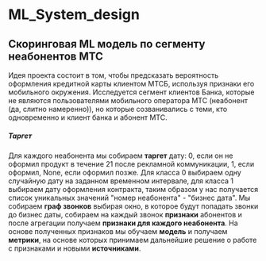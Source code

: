 # ML_System_design

## Скоринговая ML модель по сегменту неабонентов МТС

Идея проекта состоит в том, чтобы предсказать вероятность оформления кредитной карты клиентом МТСБ, используя признаки его мобильного окружения. Исследуется сегмент клиентов Банка, которые не являются пользователями мобильного оператора МТС (неабонент (да, слитно намеренно)), но которые созванивались с теми, кто одновременно и клиент банка и абонент МТС. 
##### Таргет
Для каждого неабонента мы собираем 
**таргет** дату: 0, если он не оформил продукт в течение 21 после рекламной коммуникации, 1, если оформил, None, если оформил позже. Для класса 0 выбираем одну случайную дату на заданном временном интервале, для класса 1 выбираем дату оформления контракта, таким образом у нас получается список уникальных значений "номер неабонента" - "бизнес дата". Мы собираем **граф звонков** выбирая окно, в которое будут попадать звонки до бизнес даты, собираем на каждый звонок **признаки** абонентов и после агрегации получаем **признаки для каждого неабонента**. На основе полученных признаков мы обучаем **модель** и получаем **метрики**, на основе которых принимаем дальнейшие решение о работе с признаками и новыми **источниками**.
